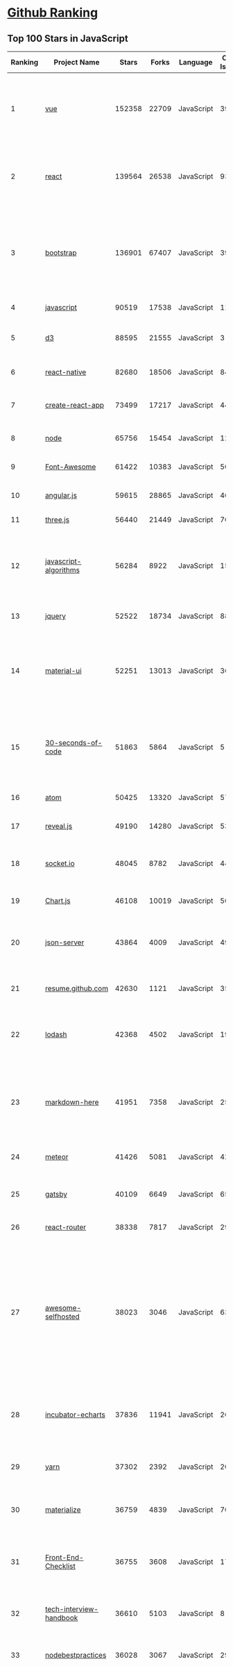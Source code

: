 [Github Ranking](../README.md)
==========

## Top 100 Stars in JavaScript

| Ranking | Project Name | Stars | Forks | Language | Open Issues | Description | Last Commit |
| ------- | ------------ | ----- | ----- | -------- | ----------- | ----------- | ----------- |
| 1 | [vue](https://github.com/vuejs/vue) | 152358 | 22709 | JavaScript | 396 | 🖖 Vue.js is a progressive, incrementally-adoptable JavaScript framework for building UI on the web. | 2019-11-12T17:01:40Z |
| 2 | [react](https://github.com/facebook/react) | 139564 | 26538 | JavaScript | 936 | A declarative, efficient, and flexible JavaScript library for building user interfaces. | 2019-11-18T01:23:14Z |
| 3 | [bootstrap](https://github.com/twbs/bootstrap) | 136901 | 67407 | JavaScript | 399 | The most popular HTML, CSS, and JavaScript framework for developing responsive, mobile first projects on the web. | 2019-11-18T09:33:22Z |
| 4 | [javascript](https://github.com/airbnb/javascript) | 90519 | 17538 | JavaScript | 111 | JavaScript Style Guide | 2019-11-09T13:50:35Z |
| 5 | [d3](https://github.com/d3/d3) | 88595 | 21555 | JavaScript | 3 | Bring data to life with SVG, Canvas and HTML. :bar_chart::chart_with_upwards_trend::tada: | 2019-11-17T22:52:00Z |
| 6 | [react-native](https://github.com/facebook/react-native) | 82680 | 18506 | JavaScript | 849 | A framework for building native apps with React. | 2019-11-18T02:19:58Z |
| 7 | [create-react-app](https://github.com/facebook/create-react-app) | 73499 | 17217 | JavaScript | 444 | Set up a modern web app by running one command. | 2019-11-18T07:35:16Z |
| 8 | [node](https://github.com/nodejs/node) | 65756 | 15454 | JavaScript | 1238 | Node.js JavaScript runtime :sparkles::turtle::rocket::sparkles: | 2019-11-18T10:48:43Z |
| 9 | [Font-Awesome](https://github.com/FortAwesome/Font-Awesome) | 61422 | 10383 | JavaScript | 5014 | The iconic SVG, font, and CSS toolkit | 2019-10-31T17:06:11Z |
| 10 | [angular.js](https://github.com/angular/angular.js) | 59615 | 28865 | JavaScript | 465 | AngularJS - HTML enhanced for web apps! | 2019-11-15T16:10:12Z |
| 11 | [three.js](https://github.com/mrdoob/three.js) | 56440 | 21449 | JavaScript | 702 | JavaScript 3D library. | 2019-11-18T09:57:29Z |
| 12 | [javascript-algorithms](https://github.com/trekhleb/javascript-algorithms) | 56284 | 8922 | JavaScript | 151 | 📝 Algorithms and data structures implemented in JavaScript with explanations and links to further readings | 2019-11-04T08:21:02Z |
| 13 | [jquery](https://github.com/jquery/jquery) | 52522 | 18734 | JavaScript | 88 | jQuery JavaScript Library | 2019-11-17T23:31:50Z |
| 14 | [material-ui](https://github.com/mui-org/material-ui) | 52251 | 13013 | JavaScript | 368 | React components for faster and easier web development. Build your own design system, or start with Material Design. | 2019-11-18T09:57:39Z |
| 15 | [30-seconds-of-code](https://github.com/30-seconds/30-seconds-of-code) | 51863 | 5864 | JavaScript | 5 | A curated collection of useful JavaScript snippets that you can understand in 30 seconds or less. | 2019-11-07T17:15:07Z |
| 16 | [atom](https://github.com/atom/atom) | 50425 | 13320 | JavaScript | 571 | :atom: The hackable text editor | 2019-11-15T18:09:34Z |
| 17 | [reveal.js](https://github.com/hakimel/reveal.js) | 49190 | 14280 | JavaScript | 534 | The HTML Presentation Framework | 2019-11-12T12:54:41Z |
| 18 | [socket.io](https://github.com/socketio/socket.io) | 48045 | 8782 | JavaScript | 444 | Realtime application framework (Node.JS server) | 2019-11-09T22:57:45Z |
| 19 | [Chart.js](https://github.com/chartjs/Chart.js) | 46108 | 10019 | JavaScript | 500 | Simple HTML5 Charts using the <canvas> tag | 2019-11-18T08:34:08Z |
| 20 | [json-server](https://github.com/typicode/json-server) | 43864 | 4009 | JavaScript | 491 | Get a full fake REST API with zero coding in less than 30 seconds (seriously) | 2019-11-15T03:07:54Z |
| 21 | [resume.github.com](https://github.com/resume/resume.github.com) | 42630 | 1121 | JavaScript | 35 | Resumes generated using the GitHub informations | 2018-12-29T23:17:05Z |
| 22 | [lodash](https://github.com/lodash/lodash) | 42368 | 4502 | JavaScript | 19 | A modern JavaScript utility library delivering modularity, performance, & extras. | 2019-11-15T10:45:11Z |
| 23 | [markdown-here](https://github.com/adam-p/markdown-here) | 41951 | 7358 | JavaScript | 259 | Google Chrome, Firefox, and Thunderbird extension that lets you write email in Markdown and render it before sending. | 2019-11-02T16:03:18Z |
| 24 | [meteor](https://github.com/meteor/meteor) | 41426 | 5081 | JavaScript | 422 | Meteor, the JavaScript App Platform | 2019-11-15T19:06:40Z |
| 25 | [gatsby](https://github.com/gatsbyjs/gatsby) | 40109 | 6649 | JavaScript | 651 | Build blazing fast, modern apps and websites with React | 2019-11-18T10:50:07Z |
| 26 | [react-router](https://github.com/ReactTraining/react-router) | 38338 | 7817 | JavaScript | 29 | Declarative routing for React | 2019-11-18T09:16:40Z |
| 27 | [awesome-selfhosted](https://github.com/awesome-selfhosted/awesome-selfhosted) | 38023 | 3046 | JavaScript | 63 | A list of Free Software network services and web applications which can be hosted locally. Selfhosting is the process of hosting and managing applications instead of renting from Software-as-a-Service providers | 2019-11-18T08:23:36Z |
| 28 | [incubator-echarts](https://github.com/apache/incubator-echarts) | 37836 | 11941 | JavaScript | 2635 | A powerful, interactive charting and visualization library for browser | 2019-11-18T08:02:52Z |
| 29 | [yarn](https://github.com/yarnpkg/yarn) | 37302 | 2392 | JavaScript | 2078 | 📦🐈 Fast, reliable, and secure dependency management. | 2019-11-18T10:17:08Z |
| 30 | [materialize](https://github.com/Dogfalo/materialize) | 36759 | 4839 | JavaScript | 708 | Materialize, a CSS Framework based on Material Design | 2019-11-15T11:02:46Z |
| 31 | [Front-End-Checklist](https://github.com/thedaviddias/Front-End-Checklist) | 36755 | 3608 | JavaScript | 17 | 🗂 The perfect Front-End Checklist for modern websites and meticulous developers | 2019-11-08T18:51:45Z |
| 32 | [tech-interview-handbook](https://github.com/yangshun/tech-interview-handbook) | 36610 | 5103 | JavaScript | 8 | 💯 Materials to help you rock your next coding interview | 2019-11-04T05:12:20Z |
| 33 | [nodebestpractices](https://github.com/goldbergyoni/nodebestpractices) | 36028 | 3067 | JavaScript | 29 | :white_check_mark: The largest Node.js best practices list (November 2019) | 2019-11-17T19:14:39Z |
| 34 | [impress.js](https://github.com/impress/impress.js) | 35340 | 6849 | JavaScript | 55 | It's a presentation framework based on the power of CSS3 transforms and transitions in modern browsers and inspired by the idea behind prezi.com. | 2019-10-29T19:17:33Z |
| 35 | [prettier](https://github.com/prettier/prettier) | 34429 | 2079 | JavaScript | 713 | Prettier is an opinionated code formatter. | 2019-11-18T10:59:27Z |
| 36 | [parcel](https://github.com/parcel-bundler/parcel) | 33773 | 1598 | JavaScript | 830 | 📦🚀 Blazing fast, zero configuration web application bundler | 2019-11-18T05:56:06Z |
| 37 | [realworld](https://github.com/gothinkster/realworld) | 33466 | 2460 | JavaScript | 182 | "The mother of all demo apps" — Exemplary fullstack Medium.com clone powered by React, Angular, Node, Django, and many more 🏅 | 2019-11-17T14:18:35Z |
| 38 | [awesome-mac](https://github.com/jaywcjlove/awesome-mac) | 33233 | 3794 | JavaScript | 40 |  Now we have become very big, Different from the original idea. Collect premium software in various categories. | 2019-11-18T05:56:57Z |
| 39 | [serverless](https://github.com/serverless/serverless) | 32821 | 3754 | JavaScript | 634 | Serverless Framework – Build web, mobile and IoT applications with serverless architectures using AWS Lambda, Azure Functions, Google CloudFunctions & more! –  | 2019-11-16T09:04:08Z |
| 40 | [AdminLTE](https://github.com/ColorlibHQ/AdminLTE) | 31998 | 13085 | JavaScript | 35 | AdminLTE - Free admin dashboard template based on Bootstrap 4 & 3 | 2019-11-17T10:53:51Z |
| 41 | [hyper](https://github.com/zeit/hyper) | 31853 | 2655 | JavaScript | 703 | A terminal built on web technologies | 2019-11-17T04:49:15Z |
| 42 | [Ghost](https://github.com/TryGhost/Ghost) | 31754 | 6876 | JavaScript | 66 | 👻 The #1 headless Node.js CMS for professional publishing | 2019-11-18T09:35:29Z |
| 43 | [gulp](https://github.com/gulpjs/gulp) | 31537 | 4400 | JavaScript | 29 | The streaming build system | 2019-11-04T20:24:14Z |
| 44 | [brackets](https://github.com/adobe/brackets) | 30479 | 6543 | JavaScript | 2589 | An open source code editor for the web, written in JavaScript, HTML and CSS. | 2019-11-18T08:07:21Z |
| 45 | [33-js-concepts](https://github.com/leonardomso/33-js-concepts) | 30290 | 3140 | JavaScript | 8 | 📜 33 concepts every JavaScript developer should know. | 2019-11-17T13:58:04Z |
| 46 | [hackathon-starter](https://github.com/sahat/hackathon-starter) | 28983 | 6047 | JavaScript | 18 | A boilerplate for Node.js web applications | 2019-11-04T20:12:15Z |
| 47 | [immutable-js](https://github.com/immutable-js/immutable-js) | 28718 | 1669 | JavaScript | 164 | Immutable persistent data collections for Javascript which increase efficiency and simplicity. | 2019-10-24T10:02:21Z |
| 48 | [hexo](https://github.com/hexojs/hexo) | 28680 | 3760 | JavaScript | 217 | A fast, simple & powerful blog framework, powered by Node.js. | 2019-11-18T10:11:13Z |
| 49 | [pdf.js](https://github.com/mozilla/pdf.js) | 28655 | 6784 | JavaScript | 601 | PDF Reader in JavaScript | 2019-11-17T13:18:10Z |
| 50 | [fullPage.js](https://github.com/alvarotrigo/fullPage.js) | 28607 | 6713 | JavaScript | 154 | fullPage plugin by Alvaro Trigo. Create full screen pages fast and simple | 2019-11-15T00:27:36Z |
| 51 | [pixi.js](https://github.com/pixijs/pixi.js) | 27763 | 3936 | JavaScript | 99 | The HTML5 Creation Engine: Create beautiful digital content with the fastest, most flexible 2D WebGL renderer. | 2019-11-16T14:13:25Z |
| 52 | [backbone](https://github.com/jashkenas/backbone) | 27565 | 5680 | JavaScript | 88 | Give your JS App some Backbone with Models, Views, Collections, and Events | 2019-11-05T22:37:36Z |
| 53 | [clipboard.js](https://github.com/zenorocha/clipboard.js) | 27480 | 3325 | JavaScript | 76 | :scissors: Modern copy to clipboard. No Flash. Just 3kb gzipped :clipboard: | 2019-08-19T12:31:17Z |
| 54 | [incubator-superset](https://github.com/apache/incubator-superset) | 26856 | 5331 | JavaScript | 236 | Apache Superset (incubating) is a modern, enterprise-ready business intelligence web application | 2019-11-18T06:16:26Z |
| 55 | [clean-code-javascript](https://github.com/ryanmcdermott/clean-code-javascript) | 26690 | 2992 | JavaScript | 30 | :bathtub: Clean Code concepts adapted for JavaScript | 2019-11-05T23:34:28Z |
| 56 | [styled-components](https://github.com/styled-components/styled-components) | 26643 | 1597 | JavaScript | 107 | Visual primitives for the component age. Use the best bits of ES6 and CSS to style your apps without stress 💅 | 2019-11-15T19:29:15Z |
| 57 | [video.js](https://github.com/videojs/video.js) | 26575 | 6191 | JavaScript | 207 | Video.js - open source HTML5 & Flash video player | 2019-11-18T09:03:43Z |
| 58 | [async](https://github.com/caolan/async) | 26149 | 2355 | JavaScript | 8 | Async utilities for node and the browser | 2019-10-05T19:38:02Z |
| 59 | [phaser](https://github.com/photonstorm/phaser) | 26085 | 6081 | JavaScript | 198 | Phaser is a fun, free and fast 2D game framework for making HTML5 games for desktop and mobile web browsers, supporting Canvas and WebGL rendering. | 2019-11-18T03:23:37Z |
| 60 | [todomvc](https://github.com/tastejs/todomvc) | 25997 | 13617 | JavaScript | 155 | Helping you select an MV* framework - Todo apps for React.js, Ember.js, Angular, and many more | 2019-10-27T07:55:54Z |
| 61 | [awesome-react-native](https://github.com/jondot/awesome-react-native) | 25870 | 3197 | JavaScript | 53 | Awesome React Native components, news, tools, and learning material! | 2019-11-13T09:40:04Z |
| 62 | [underscore](https://github.com/jashkenas/underscore) | 24988 | 5450 | JavaScript | 123 | JavaScript's utility _ belt | 2019-10-30T13:51:49Z |
| 63 | [slick](https://github.com/kenwheeler/slick) | 24745 | 5052 | JavaScript | 1115 | the last carousel you'll ever need | 2019-11-13T21:14:38Z |
| 64 | [quill](https://github.com/quilljs/quill) | 24596 | 1939 | JavaScript | 668 | Quill is a modern WYSIWYG editor built for compatibility and extensibility. | 2019-10-30T12:19:07Z |
| 65 | [Rocket.Chat](https://github.com/RocketChat/Rocket.Chat) | 24563 | 5336 | JavaScript | 2144 | The ultimate Free Open Source Solution for team communications. | 2019-11-17T22:35:44Z |
| 66 | [preact](https://github.com/preactjs/preact) | 24512 | 1294 | JavaScript | 144 | ⚛️ Fast 3kB React alternative with the same modern API. Components & Virtual DOM. | 2019-11-18T09:05:10Z |
| 67 | [nylas-mail](https://github.com/nylas/nylas-mail) | 24446 | 1401 | JavaScript | 1041 | :love_letter: An extensible desktop mail app built on the modern web.  Forks welcome! | 2019-10-20T16:05:11Z |
| 68 | [dayjs](https://github.com/iamkun/dayjs) | 24215 | 1190 | JavaScript | 74 | ⏰ Day.js 2KB immutable date library alternative to Moment.js with the same modern API | 2019-11-15T08:36:41Z |
| 69 | [select2](https://github.com/select2/select2) | 24083 | 5777 | JavaScript | 52 | Select2 is a jQuery based replacement for select boxes. It supports searching, remote data sets, and infinite scrolling of results. | 2019-11-11T21:22:37Z |
| 70 | [react-boilerplate](https://github.com/react-boilerplate/react-boilerplate) | 23956 | 4909 | JavaScript | 24 | :fire: A highly scalable, offline-first foundation with the best developer experience and a focus on performance and best practices. | 2019-11-18T05:06:34Z |
| 71 | [request](https://github.com/request/request) | 23673 | 2758 | JavaScript | 238 | 🏊🏾 Simplified HTTP request client. | 2019-11-14T18:59:07Z |
| 72 | [nuxt.js](https://github.com/nuxt/nuxt.js) | 23567 | 2062 | JavaScript | 228 | The Vue.js Framework | 2019-11-18T10:26:40Z |
| 73 | [vue-cli](https://github.com/vuejs/vue-cli) | 23419 | 4184 | JavaScript | 420 | 🛠️ Standard Tooling for Vue.js Development | 2019-11-16T15:28:52Z |
| 74 | [fetch](https://github.com/github/fetch) | 22881 | 2295 | JavaScript | 14 | A window.fetch JavaScript polyfill. | 2019-11-13T16:44:04Z |
| 75 | [standard](https://github.com/standard/standard) | 22786 | 1747 | JavaScript | 95 | 🌟 JavaScript Style Guide, with linter & automatic code fixer | 2019-11-05T22:26:33Z |
| 76 | [leetcode](https://github.com/azl397985856/leetcode) | 22582 | 3978 | JavaScript | 41 |  LeetCode Solutions: A Record of My Problem Solving Journey.( leetcode题解，记录自己的leetcode解题之路。) | 2019-11-12T10:50:17Z |
| 77 | [vuex](https://github.com/vuejs/vuex) | 22147 | 7332 | JavaScript | 133 | 🗃️ Centralized State Management for Vue.js. | 2019-11-11T11:51:30Z |
| 78 | [front-end-interview-handbook](https://github.com/yangshun/front-end-interview-handbook) | 21918 | 2921 | JavaScript | 26 | 🕸 Almost complete answers to "Front-end Job Interview Questions" which you can use to interview potential candidates, test yourself or completely ignore | 2019-11-07T19:27:13Z |
| 79 | [postcss](https://github.com/postcss/postcss) | 21798 | 1179 | JavaScript | 16 | Transforming styles with JS plugins | 2019-10-25T16:36:50Z |
| 80 | [swiper](https://github.com/nolimits4web/swiper) | 21773 | 7960 | JavaScript | 182 | Most modern mobile touch slider with hardware accelerated transitions | 2019-11-18T08:56:51Z |
| 81 | [gitbook](https://github.com/GitbookIO/gitbook) | 21628 | 3153 | JavaScript | 1006 | 📝 Modern documentation format and toolchain using Git and Markdown | 2019-10-18T08:43:40Z |
| 82 | [faker.js](https://github.com/Marak/faker.js) | 21370 | 1726 | JavaScript | 289 | generate massive amounts of realistic fake data in Node.js and the browser | 2019-11-14T06:43:30Z |
| 83 | [ember.js](https://github.com/emberjs/ember.js) | 21260 | 4198 | JavaScript | 322 | Ember.js - A JavaScript framework for creating ambitious web applications | 2019-11-18T08:01:47Z |
| 84 | [nativefier](https://github.com/jiahaog/nativefier) | 21253 | 1266 | JavaScript | 195 | Make any web page a desktop application | 2019-10-27T19:42:03Z |
| 85 | [sails](https://github.com/balderdashy/sails) | 20997 | 1873 | JavaScript | 328 | Realtime MVC Framework for Node.js | 2019-11-12T00:54:57Z |
| 86 | [marked](https://github.com/markedjs/marked) | 20857 | 2689 | JavaScript | 87 | A markdown parser and compiler. Built for speed. | 2019-11-11T17:38:15Z |
| 87 | [webtorrent](https://github.com/webtorrent/webtorrent) | 20797 | 2018 | JavaScript | 138 | ⚡️ Streaming torrent client for the web | 2019-11-13T00:15:55Z |
| 88 | [cheerio](https://github.com/cheeriojs/cheerio) | 20713 | 1318 | JavaScript | 221 | Fast, flexible, and lean implementation of core jQuery designed specifically for the server. | 2019-11-18T03:28:26Z |
| 89 | [hammer.js](https://github.com/hammerjs/hammer.js) | 20708 | 2563 | JavaScript | 281 | A javascript library for multi-touch gestures :// You can touch this | 2019-10-09T17:00:27Z |
| 90 | [ace](https://github.com/ajaxorg/ace) | 20644 | 4530 | JavaScript | 687 | Ace (Ajax.org Cloud9 Editor) | 2019-11-13T23:20:07Z |
| 91 | [date-fns](https://github.com/date-fns/date-fns) | 20390 | 867 | JavaScript | 152 | ⏳ Modern JavaScript date utility library ⌛️ | 2019-11-18T05:47:50Z |
| 92 | [lerna](https://github.com/lerna/lerna) | 19935 | 1246 | JavaScript | 253 | :dragon: A tool for managing JavaScript projects with multiple packages. | 2019-11-15T23:48:16Z |
| 93 | [nprogress](https://github.com/rstacruz/nprogress) | 19916 | 1627 | JavaScript | 116 | For slim progress bars like on YouTube, Medium, etc | 2019-01-22T08:47:20Z |
| 94 | [mongoose](https://github.com/Automattic/mongoose) | 19767 | 2700 | JavaScript | 296 | MongoDB object modeling designed to work in an asynchronous environment. | 2019-11-17T20:33:18Z |
| 95 | [RxJS](https://github.com/Reactive-Extensions/RxJS) | 19740 | 2271 | JavaScript | 288 | The Reactive Extensions for JavaScript | 2018-04-18T20:17:39Z |
| 96 | [react-starter-kit](https://github.com/kriasoft/react-starter-kit) | 19650 | 3937 | JavaScript | 490 | React Starter Kit — isomorphic web app boilerplate (Node.js, Express, GraphQL, React.js, Babel, PostCSS, Webpack, Browsersync) | 2019-11-18T02:39:41Z |
| 97 | [dragula](https://github.com/bevacqua/dragula) | 19405 | 1715 | JavaScript | 228 | :ok_hand: Drag and drop so simple it hurts | 2019-10-22T07:00:15Z |
| 98 | [redux-saga](https://github.com/redux-saga/redux-saga) | 19328 | 1718 | JavaScript | 139 | An alternative side effect model for Redux apps | 2019-11-09T17:00:05Z |
| 99 | [strapi](https://github.com/strapi/strapi) | 19259 | 2271 | JavaScript | 187 | 🚀 Open source Node.js Headless CMS to easily build customisable APIs | 2019-11-18T09:11:45Z |
| 100 | [wepy](https://github.com/Tencent/wepy) | 19239 | 2810 | JavaScript | 295 | 小程序组件化开发框架 | 2019-11-08T09:03:39Z |

